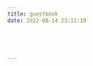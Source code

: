 ```yaml
---
title: guestbook
date: 2022-08-14 23:11:19





---
```

<div class="ds-recent-visitors" data-num-items="28" data-avatar-size="42" id="ds-recent-visitors"></div>